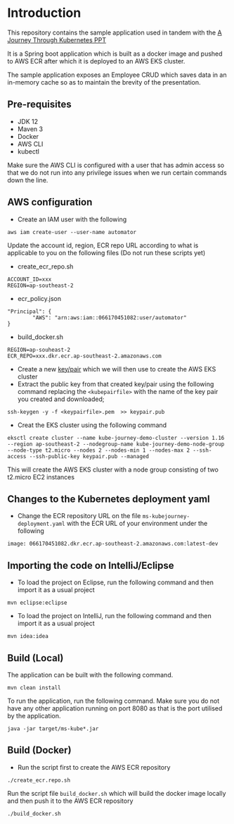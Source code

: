 # Introduction

This repository contains the sample application used in tandem with the [A Journey Through Kubernetes PPT](https://docs.google.com/presentation/d/19U_xBSLqnwbQYQUq-zu0pAJQkpjpYpBhhcWM81smJhM/edit?usp=sharing)


It is a Spring boot application which is built as a docker image and pushed to AWS ECR after which it is deployed to an AWS EKS cluster.

The sample application exposes an Employee CRUD which saves data in an in-memory cache so as to maintain the brevity of the presentation.

## Pre-requisites
 - JDK 12
 - Maven 3
 - Docker
 - AWS CLI
 - kubectl
 
Make sure the AWS CLI is configured with a user that has admin access so that we do not run into any privilege issues when we run certain commands down the line.
 
 
## AWS configuration

- Create an IAM user with the following 
```
aws iam create-user --user-name automator
``` 

Update the account id, region, ECR repo URL according to what is applicable to you on the following files (Do not run these scripts yet)
- create_ecr_repo.sh 
```
ACCOUNT_ID=xxx
REGION=ap-southeast-2
```
- ecr_policy.json
```
"Principal": {
        "AWS": "arn:aws:iam::066170451082:user/automator"
}
```

- build_docker.sh
```
REGION=ap-souheast-2
ECR_REPO=xxx.dkr.ecr.ap-southeast-2.amazonaws.com
```

 
- Create a new [key/pair](https://docs.aws.amazon.com/AWSEC2/latest/UserGuide/ec2-key-pairs.html#having-ec2-create-your-key-pair) which we will then use to create the AWS EKS cluster
- Extract the public key from that created key/pair using the following command replacing the `<kubepairfile>` with the name of the key pair you created and downloaded;
```
ssh-keygen -y -f <keypairfile>.pem  >> keypair.pub
```
- Creat the EKS cluster using the following command
```
eksctl create cluster --name kube-journey-demo-cluster --version 1.16 --region ap-southeast-2 --nodegroup-name kube-journey-demo-node-group --node-type t2.micro --nodes 2 --nodes-min 1 --nodes-max 2 --ssh-access --ssh-public-key keypair.pub --managed
```

This will create the AWS EKS cluster with a node group consisting of two t2.micro EC2 instances 
 

## Changes to the Kubernetes deployment yaml
- Change the ECR repository URL on the file `ms-kubejourney-deployment.yaml` with the ECR URL of your environment under the following
```
image: 066170451082.dkr.ecr.ap-southeast-2.amazonaws.com:latest-dev
``` 
 
 
## Importing the code on IntelliJ/Eclipse

- To load the project on Eclipse, run the following command and then import it as a usual project
```
mvn eclipse:eclipse
```

- To load the project on IntelliJ, run the following command and then import it as a usual project
```
mvn idea:idea
```
 
## Build (Local)

The application can be built with the following command.
```
mvn clean install
```

To run the application, run the following command. Make sure you do not have any other application running on port 8080 as that is the port utilised by the application.
```
java -jar target/ms-kube*.jar
```

## Build (Docker)

- Run the script first to create the AWS ECR repository
```
./create_ecr.repo.sh
```

Run the script file `build_docker.sh` which will build the docker image locally and then push it to the AWS ECR repository

```
./build_docker.sh
```




